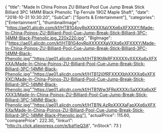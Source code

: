 {
	"title": "Made In China Poinos ZU Billiard Pool Cue Jump Break Stick Billiard 3PC 14MM Black Phenolic Tip Ferrule 19OZ Maple Shaft",
	"date": "2018-10-31 10:30:20",
	"SubCat": ["Sports & Entertainment"],
	"categories": ["Entertainment"],
	"thumbnailImage": "https://ae01.alicdn.com/kf/HTB1G4oyRpXXXXXXaVXXq6xXFXXXY/Made-In-China-Poinos-ZU-Billiard-Pool-Cue-Jump-Break-Stick-Billiard-3PC-14MM-Black-Phenolic.jpg_220x220.jpg",
	"BigImage": ["https://ae01.alicdn.com/kf/HTB1G4oyRpXXXXXXaVXXq6xXFXXXY/Made-In-China-Poinos-ZU-Billiard-Pool-Cue-Jump-Break-Stick-Billiard-3PC-14MM-Black-Phenolic.jpg","https://ae01.alicdn.com/kf/HTB1Kt8kRFXXXXXvXXXXq6xXFXXXA/Made-In-China-Poinos-ZU-Billiard-Pool-Cue-Jump-Break-Stick-Billiard-3PC-14MM-Black-Phenolic.jpg","https://ae01.alicdn.com/kf/HTB12j0fRFXXXXbhXXXXq6xXFXXXC/Made-In-China-Poinos-ZU-Billiard-Pool-Cue-Jump-Break-Stick-Billiard-3PC-14MM-Black-Phenolic.jpg","https://ae01.alicdn.com/kf/HTB1Ww3FRpXXXXc5aXXXq6xXFXXX3/Made-In-China-Poinos-ZU-Billiard-Pool-Cue-Jump-Break-Stick-Billiard-3PC-14MM-Black-Phenolic.jpg","https://ae01.alicdn.com/kf/HTB1N.AzRpXXXXaFapXXq6xXFXXXa/Made-In-China-Poinos-ZU-Billiard-Pool-Cue-Jump-Break-Stick-Billiard-3PC-14MM-Black-Phenolic.jpg"],
	"actualPrice": 115.60,
	"comparePrice": 222.30,
	"linkurl": "http://s.click.aliexpress.com/e/baYieQ3A",
	"inStock": 73
}
